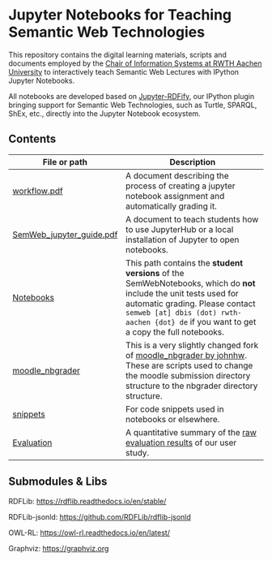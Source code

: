 # Jupyter Notebooks for Teaching Semantic Web Technologies

This repository contains the digital learning materials, scripts and documents employed by the [Chair of Information Systems at RWTH Aachen University](http://dbis.rwth-aachen.de/) to interactively teach Semantic Web Lectures with IPython Jupyter Notebooks.

All notebooks are developed based on [Jupyter-RDFify](https://github.com/SemWebNotebooks/Jupyter-RDFify), our IPython plugin bringing support for Semantic Web Technologies, such as Turtle, SPARQL, ShEx, etc., directly into the Jupyter Notebook ecosystem.

## Contents

File or path | Description
--- | ---
[workflow.pdf](Docs/Workflow/workflow.pdf) | A document describing the process of creating a jupyter notebook assignment and automatically grading it.
[SemWeb_jupyter_guide.pdf](Docs/SemWeb_jupyter_guide/SemWeb_jupyter_guide.pdf) | A document to teach students how to use JupyterHub or a local installation of Jupyter to open notebooks.
[Notebooks](Notebooks/) | This path contains the **student versions** of the SemWebNotebooks, which do **not** include the unit tests used for automatic grading. Please contact `semweb [at] dbis (dot) rwth-aachen {dot} de` if you want to get a copy  the full notebooks.
[moodle_nbgrader](Scripts/moodle_nbgrader) | This is a very slightly changed fork of [moodle_nbgrader by johnhw](https://github.com/johnhw/moodle_nbgrader). These are scripts used to change the moodle submission directory structure to the nbgrader directory structure.
[snippets](Scripts/snippets) | For code snippets used in notebooks or elsewhere.
[Evaluation](Evaluation.ipynb) | A quantitative summary of the [raw evaluation results](Eval_semweb_tool.xlsx) of our user study.

## Submodules & Libs

RDFLib: https://rdflib.readthedocs.io/en/stable/

RDFLib-jsonld: https://github.com/RDFLib/rdflib-jsonld

OWL-RL: https://owl-rl.readthedocs.io/en/latest/

Graphviz: https://graphviz.org
